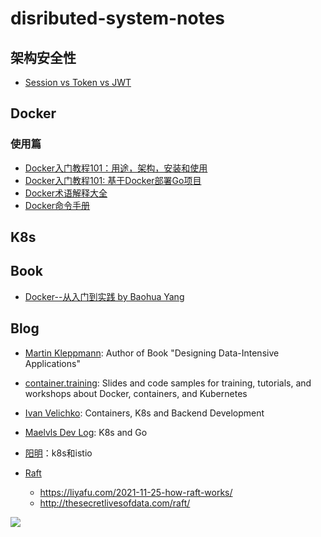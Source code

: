 # disributed-system-notes

## 架构安全性

* [Session vs Token vs JWT](./security/01)

  

## Docker

### 使用篇

* [Docker入门教程101：用途，架构，安装和使用](./docker/01)
* [Docker入门教程101: 基于Docker部署Go项目](./docker/02)
* [Docker术语解释大全](./docker/03)
* [Docker命令手册](./docker/04)



## K8s



## Book

* [Docker--从入门到实践 by Baohua Yang ](https://yeasy.gitbook.io/docker_practice/)

  

## Blog

* [Martin Kleppmann](https://martin.kleppmann.com/): Author of Book "Designing Data-Intensive Applications"
* [container.training](https://github.com/jpetazzo/container.training): Slides and code samples for training, tutorials, and workshops about Docker, containers, and Kubernetes

* [Ivan Velichko](https://github.com/iximiuz): Containers, K8s and Backend Development
* [Maelvls Dev Log](https://maelvls.dev/about/): K8s and Go
* [阳明](https://www.qikqiak.com/)：k8s和istio
* [Raft](https://raft.github.io/)
  * https://liyafu.com/2021-11-25-how-raft-works/
  * http://thesecretlivesofdata.com/raft/


![](./img/wechat.png)
